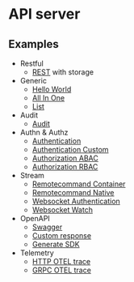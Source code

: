 # API server

## Examples

- Restful
  * [REST](./examples/rest) with storage
- Generic
  * [Hello World](./examples/hello)
  * [All In One](./examples/all-in-one)
  * [List](./examples/list)
- Audit
  * [Audit](./examples/audit)
- Authn & Authz
  * [Authentication](./examples/authn)
  * [Authentication Custom](./examples/authn-custom)
  * [Authorization ABAC](./examples/authz-abac)
  * [Authorization RBAC](./examples/authz-rbac)
- Stream
  * [Remotecommand Container](./examples/remotecommand-container)
  * [Remotecommand Native](./examples/remotecommand-native)
  * [Websocket Authentication](./examples/websocket-auth)
  * [Websocket Watch](./examples/websocket-watch)
- OpenAPI
  * [Swagger](./examples/swagger)
  * [Custom response](./examples/custom-response)
  * [Generate SDK](./examples/gen-sdk)
- Telemetry
  * [HTTP OTEL trace](./examples/otel-trace)
  * [GRPC OTEL trace](./examples/otel-trace-grpc)
